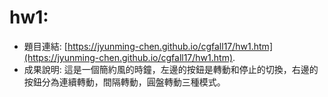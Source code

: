 # hw1:
- 題目連結: [https://jyunming-chen.github.io/cgfall17/hw1.htm](https://jyunming-chen.github.io/cgfall17/hw1.htm).
- 成果說明: 這是一個簡約風的時鐘，左邊的按鈕是轉動和停止的切換，右邊的按鈕分為連續轉動，間隔轉動，圓盤轉動三種模式。